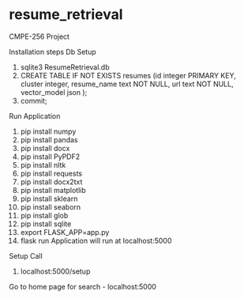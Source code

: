 # resume_retrieval
CMPE-256 Project

Installation steps
Db Setup
1. sqlite3 ResumeRetrieval.db
2. CREATE TABLE IF NOT EXISTS resumes (id integer PRIMARY KEY, cluster integer, resume_name text NOT NULL, url text NOT NULL, vector_model json );
3. commit;

Run Application
1. pip install numpy
2. pip install pandas
3. pip install docx
4. pip install PyPDF2
5. pip install nltk
6. pip install requests
7. pip install docx2txt
8. pip install matplotlib
9. pip install sklearn
10. pip install seaborn
11. pip install glob
12. pip install sqlite
13. export FLASK_APP=app.py
14. flask run
Application will run at localhost:5000

Setup Call
1. localhost:5000/setup

Go to home page for search - localhost:5000

